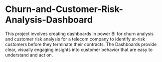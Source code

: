 # Churn-and-Customer-Risk-Analysis-Dashboard
This project involves creating dashboards in power BI  for churn analysis and customer risk analysis for a telecom company to identify at-risk customers before they terminate their contracts. The Dashboards provide clear, visually engaging insights into customer behavior that are easy to understand and act on.
